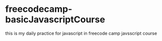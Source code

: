 # freecodecamp-basicJavascriptCourse
this is my daily practice for javascript in freecode camp javsscript course
